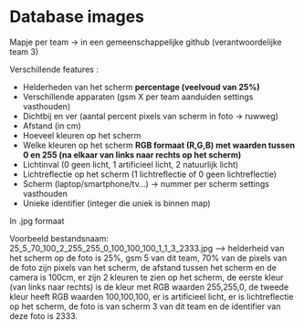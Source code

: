 # Database images

Mapje per team → in een gemeenschappelijke github (verantwoordelijke team 3)

Verschillende features :

- Helderheden van het scherm **percentage (veelvoud van 25%)** 
- Verschillende apparaten (gsm X per team aanduiden settings vasthouden) 
- Dichtbij en ver (aantal percent pixels van scherm in foto → ruwweg) 
- Afstand (in cm) 
- Hoeveel kleuren op het scherm 
- Welke kleuren op het scherm **RGB formaat (R,G,B) met waarden tussen 0 en 255 (na elkaar van links naar rechts op het scherm)**
- Lichtinval (0 geen licht, 1 artificieel licht, 2 natuurlijk licht)
- Lichtreflectie op het scherm (1 lichtreflectie of 0 geen lichtreflectie)
- Scherm (laptop/smartphone/tv…) → nummer per scherm settings vasthouden
- Unieke identifier (integer die uniek is binnen map)

 

In .jpg formaat 

 

Voorbeeld bestandsnaam: 25_5_70_100_2_255_255_0_100_100_100_1_1_3_2333.jpg
--> helderheid van het scherm op de foto is 25%, gsm 5 van dit team, 70% van de pixels van de foto zijn pixels van het scherm, de afstand tussen het scherm en de camera is 100cm, er zijn 2 kleuren te zien op het scherm, de eerste kleur (van links naar rechts) is de kleur met RGB waarden 255,255,0, de tweede kleur heeft RGB waarden 100,100,100, er is artificieel licht, er is lichtreflectie op het scherm, de foto is van scherm 3 van dit team en de identifier van deze foto is 2333. 
